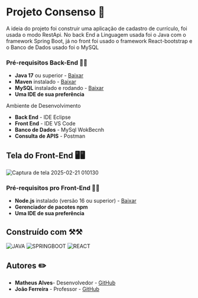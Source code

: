 # Projeto Consenso 📜

A ideia do projeto foi construir uma aplicação de cadastro de currículo, foi usada o modo RestApi. No back End a Linguagem usada foi o Java com o framework Spring Boot, já no front foi usado o framework React-bootstrap e o Banco de Dados usado foi o MySQL

###  Pré-requisitos Back-End 👩‍💻

- **Java 17** ou superior - [Baixar](https://www.oracle.com/java/technologies/javase/jdk17-archive-downloads.html)
- **Maven** instalado - [Baixar](https://maven.apache.org/download.cgi)
- **MySQL** instalado e rodando - [Baixar](https://dev.mysql.com/downloads/installer/)
- **Uma IDE de sua preferência**

Ambiente de Desenvolvimento

* **Back End** - IDE Eclipse
* **Front End** - IDE VS Code
* **Banco de Dados** - MySql WokBecnh
* **Consulta de APIS** - Postman 

## Tela do Front-End 🖥🖥️

![Captura de tela 2025-02-21 010130](https://github.com/user-attachments/assets/810062f2-dda6-458d-a99e-45c3a3eaef3f)

###  Pré-requisitos pro Front-End 👨‍💻

- **Node.js** instalado (versão 16 ou superior) - [Baixar](https://nodejs.org/)
- **Gerenciador de pacotes npm**
- **Uma IDE de sua preferência**

##  Construído com ⚒️⚒

![JAVA](https://img.shields.io/badge/Java-ED8B00?style=for-the-badge&logo=openjdk&logoColor=white)
![SPRINGBOOT](https://img.shields.io/badge/SpringBoot-6DB33F?style=flat-square&logo=Spring&logoColor=white)
![REACT](https://shields.io/badge/react-black?logo=react&style=for-the-badge)

## Autores ✏️

* **Matheus Alves**- Desenvolvedor - [GitHub](https://github.com/devmatheus010)
* **João Ferreira** - Professor - [GitHub](https://github.com/joaoferreirape)


